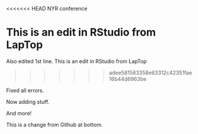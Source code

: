 <<<<<<< HEAD
NYR  conference

This is an edit in RStudio from LapTop
=======
Also edited 1st line.  This is an edit in RStudio from LapTop
>>>>>>> adee581583358e63312c42351fae16b44d6963be

Fixed all errors.

Now adding stuff.

And more!

This is a change from Github at bottom.

